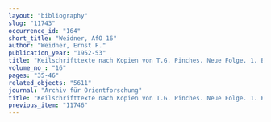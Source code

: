 ```yaml
---
layout: "bibliography"
slug: "11743"
occurrence_id: "164"
short_title: "Weidner, AfO 16"
author: "Weidner, Ernst F."
publication_year: "1952-53"
title: "Keilschrifttexte nach Kopien von T.G. Pinches. Neue Folge. 1. Babylonische Privaturkunden aus dem 7. Jahrhundert v. Chr. (mit 4 Tafeln)"
volume_no_: "16"
pages: "35-46"
related_objects: "5611"
journal: "Archiv für Orientforschung"
title: "Keilschrifttexte nach Kopien von T.G. Pinches. Neue Folge. 1. Babylonische Privaturkunden aus dem 7. Jahrhundert v. Chr. (mit 4 Tafeln)"
previous_item: "11746"
---
```

